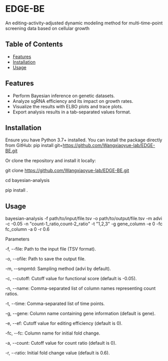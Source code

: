 # EDGE-BE
An editing-activity-adjusted dynamic modeling method for multi-time-point screening data based on cellular growth

## Table of Contents

- [Features](#features)
- [Installation](#installation)
- [Usage](#usage)

## Features

- Perform Bayesian inference on genetic datasets.
- Analyze sgRNA efficiency and its impact on growth rates.
- Visualize the results with ELBO plots and trace plots.
- Export analysis results in a tab-separated values format.

## Installation

Ensure you have Python 3.7+ installed. You can install the package directly from GitHub:
pip install git+https://github.com/Wangxiaoyue-lab/EDGE-BE.git

Or clone the repository and install it locally:

git clone https://github.com/Wangxiaoyue-lab/EDGE-BE.git

cd bayesian-analysis

pip install .

## Usage

bayesian-analysis -f path/to/input/file.tsv -o path/to/output/file.tsv -m advi -c -0.05 -n "count-1_ratio,count-2_ratio" -t "1,2,3" -g gene_column -e 0 -fc fc_column -a 0 -r 0.6

Parameters

-f, --file: Path to the input file (TSV format).

-o, --ofile: Path to save the output file.

-m, --smpmtd: Sampling method (advi by default).

-c, --cutoff: Cutoff value for functional score (default is -0.05).

-n, --name: Comma-separated list of column names representing count ratios.

-t, --time: Comma-separated list of time points.

-g, --gene: Column name containing gene information (default is gene).

-e, --ef: Cutoff value for editing efficiency (default is 0).

-fc, --fc: Column name for initial fold change.

-a, --count: Cutoff value for count ratio (default is 0).

-r, --ratio: Initial fold change value (default is 0.6).
